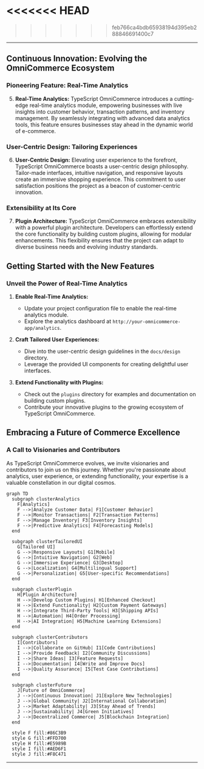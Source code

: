 <<<<<<< HEAD
=======

>>>>>>> feb766ca4bdb65938194d395eb288846691400c7

---

## Continuous Innovation: Evolving the OmniCommerce Ecosystem

### Pioneering Feature: Real-Time Analytics

5. **Real-Time Analytics:**
   TypeScript OmniCommerce introduces a cutting-edge real-time analytics module, empowering businesses with live insights into customer behavior, transaction patterns, and inventory management. By seamlessly integrating with advanced data analytics tools, this feature ensures businesses stay ahead in the dynamic world of e-commerce.

### User-Centric Design: Tailoring Experiences

6. **User-Centric Design:**
   Elevating user experience to the forefront, TypeScript OmniCommerce boasts a user-centric design philosophy. Tailor-made interfaces, intuitive navigation, and responsive layouts create an immersive shopping experience. This commitment to user satisfaction positions the project as a beacon of customer-centric innovation.

### Extensibility at Its Core

7. **Plugin Architecture:**
   TypeScript OmniCommerce embraces extensibility with a powerful plugin architecture. Developers can effortlessly extend the core functionality by building custom plugins, allowing for modular enhancements. This flexibility ensures that the project can adapt to diverse business needs and evolving industry standards.

## Getting Started with the New Features

### Unveil the Power of Real-Time Analytics

1. **Enable Real-Time Analytics:**
   - Update your project configuration file to enable the real-time analytics module.
   - Explore the analytics dashboard at `http://your-omnicommerce-app/analytics`.

2. **Craft Tailored User Experiences:**
   - Dive into the user-centric design guidelines in the `docs/design` directory.
   - Leverage the provided UI components for creating delightful user interfaces.

3. **Extend Functionality with Plugins:**
   - Check out the `plugins` directory for examples and documentation on building custom plugins.
   - Contribute your innovative plugins to the growing ecosystem of TypeScript OmniCommerce.

## Embracing a Future of Commerce Excellence

### A Call to Visionaries and Contributors

As TypeScript OmniCommerce evolves, we invite visionaries and contributors to join us on this journey. Whether you're passionate about analytics, user experience, or extending functionality, your expertise is a valuable constellation in our digital cosmos.

```mermaid
graph TD
  subgraph clusterAnalytics
    F[Analytics]
    F -->|Analyze Customer Data| F1[Customer Behavior]
    F -->|Monitor Transactions| F2[Transaction Patterns]
    F -->|Manage Inventory| F3[Inventory Insights]
    F -->|Predictive Analytics| F4[Forecasting Models]
  end

  subgraph clusterTailoredUI
    G[Tailored UI]
    G -->|Responsive Layouts| G1[Mobile]
    G -->|Intuitive Navigation| G2[Web]
    G -->|Immersive Experience| G3[Desktop]
    G -->|Localization| G4[Multilingual Support]
    G -->|Personalization| G5[User-specific Recommendations]
  end

  subgraph clusterPlugin
    H[Plugin Architecture]
    H -->|Develop Custom Plugins| H1[Enhanced Checkout]
    H -->|Extend Functionality| H2[Custom Payment Gateways]
    H -->|Integrate Third-Party Tools| H3[Shipping APIs]
    H -->|Automation| H4[Order Processing]
    H -->|AI Integration| H5[Machine Learning Extensions]
  end

  subgraph clusterContributors
    I[Contributors]
    I -->|Collaborate on GitHub| I1[Code Contributions]
    I -->|Provide Feedback| I2[Community Discussions]
    I -->|Share Ideas| I3[Feature Requests]
    I -->|Documentation| I4[Write and Improve Docs]
    I -->|Quality Assurance| I5[Test Case Contributions]
  end

  subgraph clusterFuture
    J[Future of OmniCommerce]
    J -->|Continuous Innovation| J1[Explore New Technologies]
    J -->|Global Community| J2[International Collaboration]
    J -->|Market Adaptability| J3[Stay Ahead of Trends]
    J -->|Sustainability| J4[Green Initiatives]
    J -->|Decentralized Commerce| J5[Blockchain Integration]
  end

  style F fill:#86C3B9
  style G fill:#FFD700
  style H fill:#E5989B
  style I fill:#AED6F1
  style J fill:#F8C471

```

--- 

